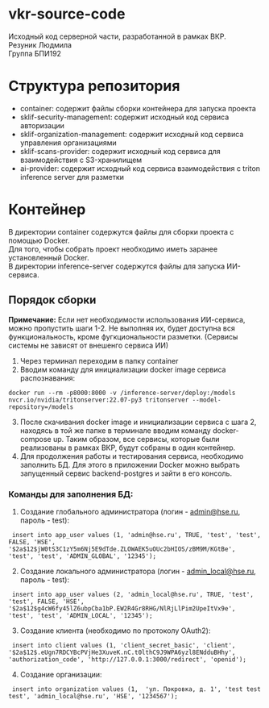 # vkr-source-code
Исходный код серверной части, разработанной в рамках ВКР.  
Резуник Людмила  
Группа БПИ192  

# Структура репозитория

- container: содержит файлы сборки контейнера для запуска проекта
- sklif-security-management: содержит исходный код сервиса авторизации
- sklif-organization-management: содержит исходный код сервиса управления организациями
- sklif-scans-provider: содержит исходный код сервиса для взаимодействия с S3-хранилищем
- ai-provider: содержит исходный код сервиса взаимодействия с triton inference server для разметки

# Контейнер

В директории container содержутся файлы для сборки проекта с помощью Docker.  
Для того, чтобы собрать проект необходимо иметь заранее установленный Docker.  
В директории inference-server содержутся файлы для запуска ИИ-сервиса.  

## Порядок сборки

**Примечание:** Если нет необходимости использования ИИ-сервиса, можно пропустить шаги 1-2. Не выполняя их, будет доступна вся функциональность, кроме фугкциональности разметки. (Сервисы системы не зависят от внешенго сервиса ИИ)  

1. Через терминал переходим в папку container  
2. Вводим команду для инициализации docker image сервиса распознавания:
```
docker run --rm -p8000:8000 -v /inference-server/deploy:/models nvcr.io/nvidia/tritonserver:22.07-py3 tritonserver --model-repository=/models
```  
3. После скачивания docker image и инициализации сервиса c шага 2, находясь в той же папке в терминале вводим команду docker-compose up. Таким образом, все сервисы, которые были реализованы в рамках ВКР, будут собраны в один контейнер.  
4. Для продолжения работы и тестирования сервиса, необходимо заполнить БД. Для этого в приложении Docker можно выбрать запущенный сервис backend-postgres и зайти в его консоль.  

### Команды для заполнения БД:

1. Создание глобального администратора (логин - admin@hse.ru, пароль - test):  
```
 insert into app_user values (1, 'admin@hse.ru', TRUE, 'test', 'test', FALSE, 'HSE', '$2a$12$jW0tS3C1zY5m6Nj5E9dTde.ZLOWAEK5uOUc2bHIOS/zBM9M/KGtBe', 'test', 'test', 'ADMIN_GLOBAL', '12345'); 
 ```
2. Создание локального администратора (логин - admin_local@hse.ru, пароль - test):  
```
 insert into app_user values (2, 'admin_local@hse.ru', TRUE, 'test', 'test', FALSE, 'HSE', '$2a$12$g4cW6fy45lZ6ubpCba1bP.EW2R4Gr8RHG/NlRjLlPim2UpeItVx9e', 'test', 'test', 'ADMIN_LOCAL', '12345');  
 ```
3. Создание клиента (необходимо по протоколу OAuth2):  
```
 insert into client values (1, 'client_secret_basic', 'client', '$2a$12$.eUgn7RDCYBcPVjHe3XuveK.nC.t0lthC9J9WPA6yzl8ENdduBHhy', 'authorization_code', 'http://127.0.0.1:3000/redirect', 'openid'); 
 ``` 
4. Создание организации:  
```
 insert into organization values (1,  'ул. Покровка, д. 1', 'test test test', 'admin_local@hse.ru', 'HSE', '1234567');  
 ```

